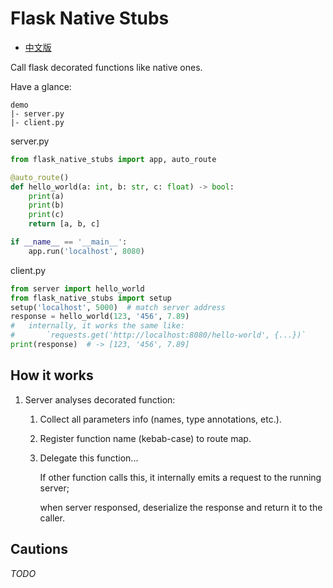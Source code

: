 # Flask Native Stubs

- [中文版](README.zh.md)

Call flask decorated functions like native ones.

Have a glance:

```
demo
|- server.py
|- client.py
```

server.py

```python
from flask_native_stubs import app, auto_route

@auto_route()
def hello_world(a: int, b: str, c: float) -> bool:
    print(a)
    print(b)
    print(c)
    return [a, b, c]

if __name__ == '__main__':
    app.run('localhost', 8080)
```

client.py

```python
from server import hello_world
from flask_native_stubs import setup
setup('localhost', 5000)  # match server address
response = hello_world(123, '456', 7.89)
#   internally, it works the same like:
#       `requests.get('http://localhost:8080/hello-world', {...})`
print(response)  # -> [123, '456', 7.89]
```

## How it works

1.  Server analyses decorated function:
    1.  Collect all parameters info (names, type annotations, etc.).
    2.  Register function name (kebab-case) to route map.
    3.  Delegate this function...

        If other function calls this, it internally emits a request to the running server;

        when server responsed, deserialize the response and return it to the caller.

## Cautions

*TODO*
